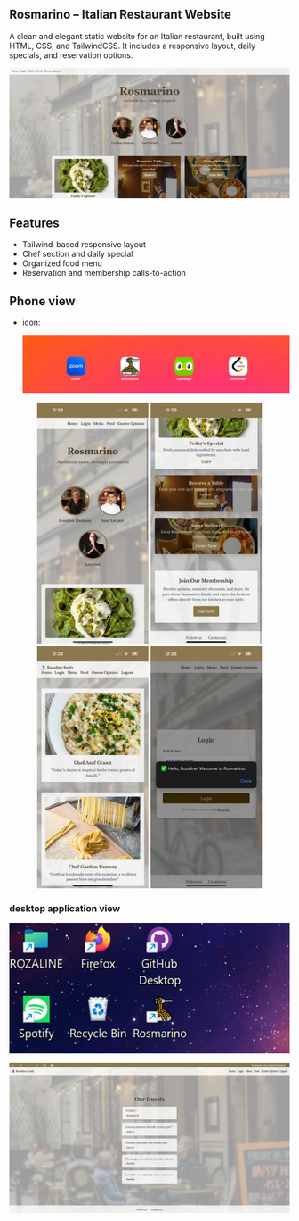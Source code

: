 ## Rosmarino – Italian Restaurant Website

A clean and elegant static website for an Italian restaurant, built using HTML, CSS, and TailwindCSS. It includes a responsive layout, daily specials, and reservation options.

<p align="center">
  <img src="images/screenshotDesktop.png" width="600" alt="Website Preview"/>
</p>

## Features
- Tailwind-based responsive layout
- Chef section and daily special
- Organized food menu
- Reservation and membership calls-to-action

## Phone view
- icon:
  <p align="center">
  <img src="images/iconsOnIphone.jpg" width="600" alt="icon view on apple devices"/>
</p>

<p align="center">
  <img src="images/screenshot1.jpg" width="200"/>
  <img src="images/screenshot2.jpg" width="200"/>
  <img src="images/screenshot3.jpg" width="200"/>
  <img src="images/screenshot4.jpg" width="200"/>
</p>

### desktop application view
<p align="center">
  <img src="images/iconOnDesktop.png" width="600" alt="icon on desktop Preview"/>

  </p>
  
  <p align="center">
   <img src="images/desktopApp.png" width="600" alt="app preview"/>
</p>










